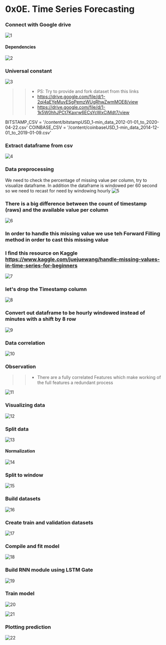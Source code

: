# 0x0E. Time Series Forecasting


### Connect with Google drive
![1](https://user-images.githubusercontent.com/85587286/210636424-a7792e25-40cc-4190-8550-c0facc022379.png)

#### Dependencies
![2](https://user-images.githubusercontent.com/85587286/210636602-6da10401-d377-43c7-b35e-d693ceb3e3b8.png)

### Universal constant
![3](https://user-images.githubusercontent.com/85587286/210636619-2dd53929-2c9b-4ed6-97ca-9e43c097a177.png)

>> * PS: Try to provide and fork dataset from this links
>> * https://drive.google.com/file/d/1-2qi4aEYeMuvESgPemzWUgRhwZwmMOE8/view
>> * https://drive.google.com/file/d/1-1k5W0hhJPCt7Kaxrw6ECsYcWxCiMdt7/view

BITSTAMP_CSV = '/content/bitstampUSD_1-min_data_2012-01-01_to_2020-04-22.csv'
COINBASE_CSV = '/content/coinbaseUSD_1-min_data_2014-12-01_to_2019-01-09.csv'


### Extract dataframe from csv
![4](https://user-images.githubusercontent.com/85587286/210636631-affd3628-2458-4d0e-bed8-ffb5f3641b59.png)


### Data preprocessing
We need to check the percentage of missing value per column, try to visualize dataframe. In addition the dataframe is windowed per 60 second so we need to recast for need by windowing hourly
![5](https://user-images.githubusercontent.com/85587286/210636639-f2a71b28-909c-4ddf-a9b8-93ac527d89ed.png)

### There is a big difference between the count of timestamp (raws) and the available value per column
![6](https://user-images.githubusercontent.com/85587286/210636649-48c5dbc1-14c0-443f-8fcc-17cd541f2b5f.png)

### In order to handle this missing value we use teh Forward Filling method in order to cast this missing value
### I find this resource on Kaggle https://www.kaggle.com/juejuewang/handle-missing-values-in-time-series-for-beginners
![7](https://user-images.githubusercontent.com/85587286/210636652-86badbb4-d89d-4d0b-91e4-7ff8969f02c3.png)

### let's drop the Timestamp column
![8](https://user-images.githubusercontent.com/85587286/210636658-b083bbf5-bace-4e7c-bcad-3ad02a89d0d3.png)

### Convert out dataframe to be hourly windowed instead of minutes with a shift by 8 row
![9](https://user-images.githubusercontent.com/85587286/210636672-b2c2ead8-459b-41cc-81a9-5abd6b5f482f.png)

### Data correlation
![10](https://user-images.githubusercontent.com/85587286/210636680-f63e0ff7-6a71-423c-80a0-d35a9a019a49.png)

### Observation
>> * There are a fully correlated Features which make working of the full features a redundant process

![11](https://user-images.githubusercontent.com/85587286/210636689-edf3b54a-1378-4418-b79c-3b0788a33fae.png)


### Visualizing data
![12](https://user-images.githubusercontent.com/85587286/210636695-2570d719-0bb4-4645-b3cf-133779f8b0ac.png)


### Split data
![13](https://user-images.githubusercontent.com/85587286/210636707-dc685926-2691-4ee9-a389-b6795f27e8ea.png)


#### Normalization
![14](https://user-images.githubusercontent.com/85587286/210636714-28cf77e6-3399-4d4c-809c-eebc40f12351.png)


### Split to window
![15](https://user-images.githubusercontent.com/85587286/210636723-0060e065-3c84-476e-92ea-940d3d279e1f.png)


### Build datasets
![16](https://user-images.githubusercontent.com/85587286/210636731-79058c8d-cd3d-4fed-8866-b3387f4dd3a7.png)


### Create train and validation datasets
![17](https://user-images.githubusercontent.com/85587286/210636742-853c1e3e-eb0a-43f5-9840-5099561fa886.png)

### Compile and fit model
![18](https://user-images.githubusercontent.com/85587286/210636745-62f22fde-a625-4005-8e22-b43fb400e26b.png)


### Build RNN module using LSTM Gate
![19](https://user-images.githubusercontent.com/85587286/210636748-29936248-c598-400a-9414-6708a72c914d.png)


### Train model
![20](https://user-images.githubusercontent.com/85587286/210636760-04c56e55-2acb-4fd5-bf70-ea4f37263af8.png)



![21](https://user-images.githubusercontent.com/85587286/210636769-88af9961-ae8c-4bf6-bdc5-2082b7484880.png)


### Plotting prediction
![22](https://user-images.githubusercontent.com/85587286/210636776-b2b1d482-7dd8-4d24-b477-97134cc26a03.png)
